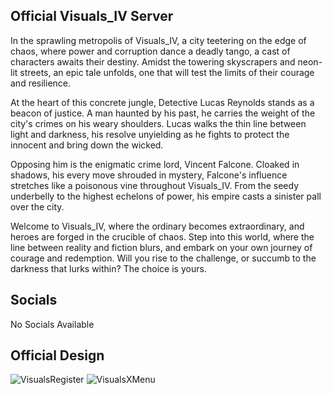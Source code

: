 ## Official Visuals_IV Server

In the sprawling metropolis of Visuals_IV, a city teetering on the edge of chaos, where power and corruption dance a deadly tango, a cast of characters awaits their destiny. Amidst the towering skyscrapers and neon-lit streets, an epic tale unfolds, one that will test the limits of their courage and resilience.

At the heart of this concrete jungle, Detective Lucas Reynolds stands as a beacon of justice. A man haunted by his past, he carries the weight of the city's crimes on his weary shoulders. Lucas walks the thin line between light and darkness, his resolve unyielding as he fights to protect the innocent and bring down the wicked.

Opposing him is the enigmatic crime lord, Vincent Falcone. Cloaked in shadows, his every move shrouded in mystery, Falcone's influence stretches like a poisonous vine throughout Visuals_IV. From the seedy underbelly to the highest echelons of power, his empire casts a sinister pall over the city.

Welcome to Visuals_IV, where the ordinary becomes extraordinary, and heroes are forged in the crucible of chaos. Step into this world, where the line between reality and fiction blurs, and embark on your own journey of courage and redemption. Will you rise to the challenge, or succumb to the darkness that lurks within? The choice is yours.

## Socials

No Socials Available

## Official Design

![VisualsRegister](https://media.discordapp.net/attachments/880166106273296475/1117142688324657292/Screenshot_522.png?width=1123&height=632)
![VisualsXMenu](https://cdn.discordapp.com/attachments/880166106273296475/1117142266675470436/Preview2.png)

